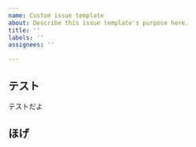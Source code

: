 ```yaml
---
name: Custom issue template
about: Describe this issue template's purpose here.
title: ''
labels: ''
assignees: ''

---
```


## テスト
テストだよ

## ほげ
